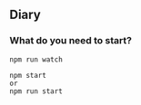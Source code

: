 ## Diary

### What do you need to start?

```First command
npm run watch
```

```Last command
npm start
or
npm run start
```
